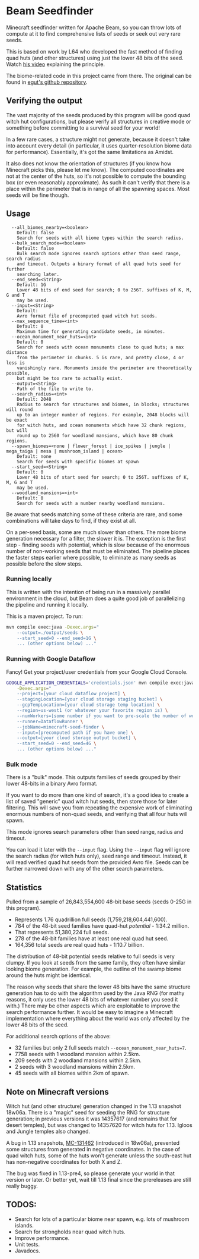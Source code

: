 # Beam Seedfinder

Minecraft seedfinder written for Apache Beam, so you can throw lots of compute
at it to find comprehensive lists of seeds or seek out very rare seeds.

This is based on work by L64 who developed the fast method of finding quad huts
(and other structures) using just the lower 48 bits of the seed. Watch [his
video](https://www.youtube.com/watch?v=97OdqeiUfHw) explaining the principle.

The biome-related code in this project came from there. The original can be
found in [egut's github repository](https://github.com/egut/SciCraftSeedFinder).

## Verifying the output

The vast majority of the seeds produced by this program will be good quad witch
hut configurations, but please verify all structures in creative mode or
something before committing to a survival seed for your world!

In a few rare cases, a structure might not generate, because it doesn't take
into account every detail (in particular, it uses quarter-resolution biome data
for performance). Essentially, it's got the same limitations as Amidst.

It also does not know the orientation of structures (if you know how Minecraft
picks this, please let me know). The computed coordinates are not at the center
of the huts, so it's not possible to compute the bounding box (or even
reasonably approximate). As such it can't verify that there is a place within
the perimeter that is in range of all the spawning spaces. Most seeds will be
fine though.

## Usage

```
  --all_biomes_nearby=<boolean>
    Default: false
    Search for seeds with all biome types within the search radius.
  --bulk_search_mode=<boolean>
    Default: false
    Bulk search mode ignores search options other than seed range, search radius
    and timeout. Outputs a binary format of all quad huts seed for further
    searching later.
  --end_seed=<String>
    Default: 1G
    Lower 48 bits of end seed for search; 0 to 256T. suffixes of K, M, G and T
    may be used.
  --input=<String>
    Default:
    Avro format file of precomputed quad witch hut seeds.
  --max_sequence_time=<int>
    Default: 0
    Maximum time for generating candidate seeds, in minutes.
  --ocean_monument_near_huts=<int>
    Default: 0
    Search for seeds with ocean monuments close to quad huts; a max distance
    from the perimeter in chunks. 5 is rare, and pretty close, 4 or less is
    vanishingly rare. Monuments inside the perimeter are theoretically possible,
    but might be too rare to actually exist.
  --output=<String>
    Path of the file to write to.
  --search_radius=<int>
    Default: 2048
    Radius to search for structures and biomes, in blocks; structures will round
    up to an integer number of regions. For example, 2048 blocks will be exact
    for witch huts, and ocean monuments which have 32 chunk regions, but will
    round up to 2560 for woodland mansions, which have 80 chunk regions.
  --spawn_biomes=<none | flower_forest | ice_spikes | jungle | mega_taiga | mesa | mushroom_island | ocean>
    Default: none
    Search for seeds with specific biomes at spawn
  --start_seed=<String>
    Default: 0
    Lower 48 bits of start seed for search; 0 to 256T. suffixes of K, M, G and T
    may be used.
  --woodland_mansions=<int>
    Default: 0
    Search for seeds with a number nearby woodland mansions.

```

Be aware that seeds matching some of these criteria are rare, and some
combinations will take days to find, if they exist at all.

On a per-seed basis, some are much slower than others. The more biome generation
necessary for a filter, the slower it is. The exception is the first step -
finding seeds with potential, which is slow because of the enormous number of
non-working seeds that must be eliminated. The pipeline places the faster steps
earlier where possible, to eliminate as many seeds as possible before the slow
steps.

### Running locally

This is written with the intention of being run in a massively parallel
environment in the cloud, but Beam does a quite good job of parallelizing
the pipeline and running it locally.

This is a maven project. To run:

```sh
mvn compile exec:java -Dexec.args="
    --output=./output/seeds \
    --start_seed=0 --end_seed=1G \
    ... (other options below) ..."
```

### Running with Google Dataflow

Fancy! Get your project/user credentials from your Google Cloud Console.

```sh
GOOGLE_APPLICATION_CREDENTIALS='credentials.json' mvn compile exec:java \
    -Dexec.args="
    --project=[your cloud dataflow project] \
    --stagingLocation=[your cloud storage staging bucket] \
    --gcpTempLocation=[your cloud storage temp location] \
    --region=us-west1 (or whatever your favorite region is) \
    --numWorkers=[some number if you want to pre-scale the number of workers] \
    --runner=DataflowRunner \
    --jobName=minecraft-seed-finder \
    --input=[precomputed path if you have one] \
    --output=[your cloud storage output bucket] \
    --start_seed=0 --end_seed=4G \
    ... (other options below) ..."
```

### Bulk mode

There is a "bulk" mode. This outputs families of seeds grouped by their lower
48-bits in a binary Avro format.

If you want to do more than one kind of search, it's a good idea to create a
list of saved "generic" quad witch hut seeds, then store those for later
filtering. This will save you from repeating the expensive work of eliminating
enormous numbers of non-quad seeds, and verifying that all four huts will spawn.

This mode ignores search parameters other than seed range, radius and timeout.

You can load it later with the `--input` flag. Using the `--input` flag will
ignore the search radius (for witch huts only), seed range and timeout. Instead,
it will read verified quad hut seeds from the provided Avro file. Seeds can be
further narrowed down with any of the other search parameters.

## Statistics

Pulled from a sample of 26,843,554,600 48-bit base seeds (seeds 0-25G in
this program).

 - Represents 1.76 quadrillion full seeds (1,759,218,604,441,600).
 - 784 of the 48-bit seed families have quad-hut _potential_ - 1:34.2 million.
 - That represents 51,380,224 full seeds.
 - 278 of the 48-bit families have at least one real quad hut seed.
 - 164,356 total seeds are real quad huts - 1:10.7 billion.

The distribution of 48-bit potential seeds relative to full seeds is very
clumpy. If you look at seeds from the same family, they often have similar
looking biome generation. For example, the outline of the swamp biome around the
huts might be identical.

The reason why seeds that share the lower 48 bits have the same structure
generation has to do with the algorithm used by the Java RNG (for mathy reasons,
it only uses the lower 48 bits of whatever number you seed it with.) There may
be other aspects which are exploitable to improve the search performance
further. It would be easy to imagine a Minecraft implementation where everything
about the world was only affected by the lower 48 bits of the seed.

For additional search options of the above:
 - 32 families but only 2 full seeds match `--ocean_monument_near_huts=7`.
 - 7758 seeds with 1 woodland mansion within 2.5km.
 - 209 seeds with 2 woodland mansions within 2.5km.
 - 2 seeds with 3 woodland mansions within 2.5km.
 - 45 seeds with all biomes within 2km of spawn.

## Note on Minecraft versions

Witch hut (and other structure) generation changed in the 1.13 snapshot 18w06a.
There is a "magic" seed for seeding the RNG for structure generation; in
previous versions it was 14357617 (and remains that for desert temples), but was
changed to 14357620 for witch huts for 1.13. Igloos and Jungle temples also
changed.

A bug in 1.13 snapshots, [MC-131462](https://bugs.mojang.com/browse/MC-131462)
(introduced in 18w06a), prevented some structures from generated in negative
coordinates. In the case of quad witch huts, some of the huts won't generate
unless the south-east hut has non-negative coordinates for both X and Z.

The bug was fixed in 1.13-pre4, so please generate your world in that version or
later. Or better yet, wait till 1.13 final since the prereleases are still
really buggy.

## TODOS:

 - Search for lots of a particular biome near spawn, e.g. lots of mushroom
   islands.
 - Search for strongholds near quad witch huts.
 - Improve performance.
 - Unit tests.
 - Javadocs.
